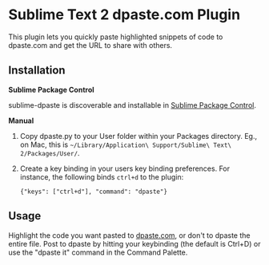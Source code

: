 Sublime Text 2 dpaste.com Plugin
================================

This plugin lets you quickly paste highlighted snippets of code to dpaste.com and get the URL to share with others.

Installation
------------

**Sublime Package Control**

sublime-dpaste is discoverable and installable in [Sublime Package Control](http://wbond.net/sublime_packages/package_control).

**Manual**

1. Copy dpaste.py to your User folder within your Packages directory. Eg., on Mac, this is `~/Library/Application\ Support/Sublime\ Text\ 2/Packages/User/`.

2. Create a key binding in your users key binding preferences. For instance, the following binds `ctrl+d` to the plugin:

    `{"keys": ["ctrl+d"], "command": "dpaste"}`

Usage
-----

Highlight the code you want pasted to [dpaste.com](http://dpaste.com/), or don't to dpaste the entire file. Post to dpaste by hitting your keybinding (the default is Ctrl+D) or use the "dpaste it" command in the Command Palette.

